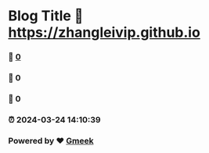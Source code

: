 # Blog Title :link: https://zhangleivip.github.io 
### :page_facing_up: [0](https://zhangleivip.github.io/tag.html) 
### :speech_balloon: 0 
### :hibiscus: 0 
### :alarm_clock: 2024-03-24 14:10:39 
### Powered by :heart: [Gmeek](https://github.com/Meekdai/Gmeek)
